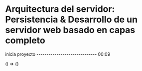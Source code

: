 # Arquitectura del servidor: Persistencia & Desarrollo de un servidor web basado en capas completo  

inicia proyecto ------------------------------ 00:09  








() => {}